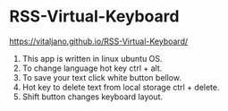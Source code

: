 # RSS-Virtual-Keyboard
https://vitaljano.github.io/RSS-Virtual-Keyboard/

1. This  app is written in linux ubuntu OS.
2. To change language hot key ctrl + alt.
3. To save your text click white button bellow.
4. Hot key to delete text from local storage ctrl + delete.
5. Shift button changes keyboard layout.
